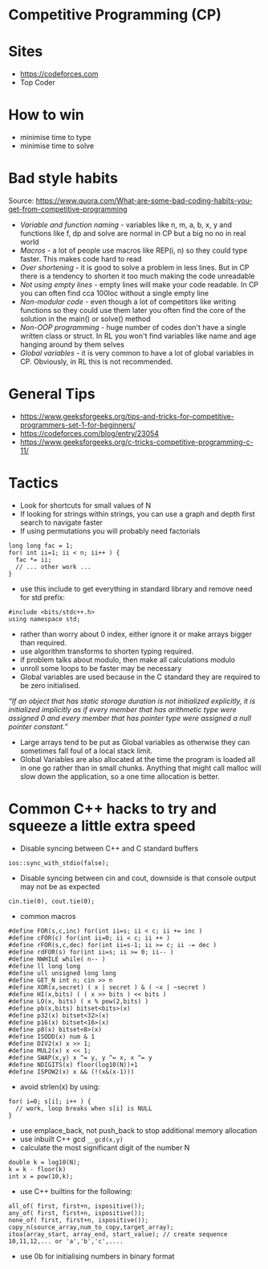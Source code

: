 # Competitive Programming (CP)

# Sites
- https://codeforces.com
- Top Coder

# How to win

- minimise time to type
- minimise time to solve

# Bad style habits

Source: https://www.quora.com/What-are-some-bad-coding-habits-you-get-from-competitive-programming

- _Variable and function naming_ - variables like n, m, a, b, x, y and functions like f, dp and solve are 
normal in CP but a big no no in real world
- _Macros_ - a lot of people use macros like REP(i, n) so they could type faster. This makes code hard to read
- _Over shortening_ - it is good to solve a problem in less lines. But in CP there is a tendency to shorten it 
too much making the code unreadable
- _Not using empty lines_ - empty lines will make your code readable. In CP you can often find cca 100loc without a single empty line
- _Non-modular code_ - even though a lot of competitors like writing functions so they could use them later you often find the core of 
the solution in the main() or solve() method
- _Non-OOP programming_ - huge number of codes don't have a single written class or struct. In RL you won't find variables like name 
and age hanging around by them selves
- _Global variables_ - it is very common to have a lot of global variables in CP. Obviously, in RL this is not recommended.

# General Tips

- https://www.geeksforgeeks.org/tips-and-tricks-for-competitive-programmers-set-1-for-beginners/
- https://codeforces.com/blog/entry/23054
- https://www.geeksforgeeks.org/c-tricks-competitive-programming-c-11/

# Tactics

- Look for shortcuts for small values of N
- If looking for strings within strings, you can use a graph and depth first search to navigate faster
- If using permutations you will probably need factorials

```
long long fac = 1;
for( int ii=1; ii < n; ii++ ) {
  fac *= ii;
  // ... other work ...
}
```

- use this include to get everything in standard library and remove need for std prefix:

```
#include <bits/stdc++.h>
using namespace std;
```

- rather than worry about 0 index, either ignore it or make arrays bigger than required. 
- use algorithm transforms to shorten typing required.
- if problem talks about modulo, then make all calculations modulo
- unroll some loops to be faster may be necessary
- Global variables are used because in the C standard they are required to be zero initialised.

_“If an object that has static storage duration is not initialized explicitly, it is initialized implicitly as if every member that has arithmetic type were assigned 0 and every member that has pointer type were assigned a null pointer constant.”_

- Large arrays tend to be put as Global variables as otherwise they can sometimes fall foul of a local stack limit.
- Global Variables are also allocated at the time the program is loaded all in one go rather than in small chunks.  Anything that might call malloc will slow down the application, so a one time allocation is better.

# Common C++ hacks to try and squeeze a little extra speed


- Disable syncing between C++ and C standard buffers

```ios::sync_with_stdio(false);```

- Disable syncing between cin and cout, downside is that console output may not be as expected

```cin.tie(0), cout.tie(0);```

- common macros
```
#define FOR(s,c,inc) for(int ii=s; ii < c; ii += inc )
#define cFOR(c) for(int ii=0; ii < c; ii ++ )
#define rFOR(s,c,dec) for(int ii=s-1; ii >= c; ii -= dec )
#define rdFOR(s) for(int ii=s; ii >= 0; ii-- )
#define NWHILE while( n-- )
#define ll long long
#define ull unsigned long long
#define GET_N int n; cin >> n
#define XOR(x,secret) ( x | secret ) & ( ~x | ~secret )
#define HI(x,bits) ( ( x >> bits ) << bits )
#define LO(x, bits) ( x % pow(2,bits) )
#define pb(x,bits) bitset<bits>(x)
#define p32(x) bitset<32>(x)
#define p16(x) bitset<16>(x)
#define p8(x) bitset<8>(x)
#define ISODD(x) num & 1
#define DIV2(x) x >> 1;
#define MUL2(x) x << 1;
#define SWAP(x,y) x ^= y, y ^= x, x ^= y
#define NDIGITS(x) floor(log10(N))+1
#define ISPOW2(x) x && (!(x&(x-1)))
```
- avoid strlen(x) by using:
```
for( i=0; s[i]; i++ ) { 
  // work, loop breaks when s[i] is NULL 
}
```
- use emplace_back, not push_back to stop additional memory allocation
- use inbuilt C++ gcd ```__gcd(x,y)```
- calculate the most significant digit of the number N
```
double k = log10(N);
k = k - floor(k)
int x = pow(10,k);
```
- use C++ builtins for the following:
```
all_of( first, first+n, ispositive());
any_of( first, first+n, ispositive());
none_of( first, first+n, ispositive());
copy_n(source_array,num_to_copy,target_array);
itoa(array_start, array_end, start_value); // create sequence 10,11,12,... or 'a','b','c',....
```
- use 0b for initialising numbers in binary format



